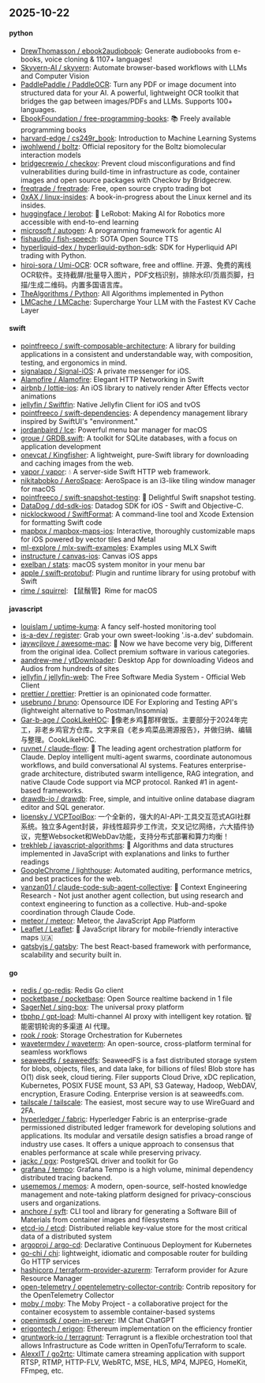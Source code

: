 ## 2025-10-22

#### python
* [DrewThomasson / ebook2audiobook](https://github.com/DrewThomasson/ebook2audiobook): Generate audiobooks from e-books, voice cloning & 1107+ languages!
* [Skyvern-AI / skyvern](https://github.com/Skyvern-AI/skyvern): Automate browser-based workflows with LLMs and Computer Vision
* [PaddlePaddle / PaddleOCR](https://github.com/PaddlePaddle/PaddleOCR): Turn any PDF or image document into structured data for your AI. A powerful, lightweight OCR toolkit that bridges the gap between images/PDFs and LLMs. Supports 100+ languages.
* [EbookFoundation / free-programming-books](https://github.com/EbookFoundation/free-programming-books): 📚 Freely available programming books
* [harvard-edge / cs249r_book](https://github.com/harvard-edge/cs249r_book): Introduction to Machine Learning Systems
* [jwohlwend / boltz](https://github.com/jwohlwend/boltz): Official repository for the Boltz biomolecular interaction models
* [bridgecrewio / checkov](https://github.com/bridgecrewio/checkov): Prevent cloud misconfigurations and find vulnerabilities during build-time in infrastructure as code, container images and open source packages with Checkov by Bridgecrew.
* [freqtrade / freqtrade](https://github.com/freqtrade/freqtrade): Free, open source crypto trading bot
* [0xAX / linux-insides](https://github.com/0xAX/linux-insides): A book-in-progress about the Linux kernel and its insides.
* [huggingface / lerobot](https://github.com/huggingface/lerobot): 🤗 LeRobot: Making AI for Robotics more accessible with end-to-end learning
* [microsoft / autogen](https://github.com/microsoft/autogen): A programming framework for agentic AI
* [fishaudio / fish-speech](https://github.com/fishaudio/fish-speech): SOTA Open Source TTS
* [hyperliquid-dex / hyperliquid-python-sdk](https://github.com/hyperliquid-dex/hyperliquid-python-sdk): SDK for Hyperliquid API trading with Python.
* [hiroi-sora / Umi-OCR](https://github.com/hiroi-sora/Umi-OCR): OCR software, free and offline. 开源、免费的离线OCR软件。支持截屏/批量导入图片，PDF文档识别，排除水印/页眉页脚，扫描/生成二维码。内置多国语言库。
* [TheAlgorithms / Python](https://github.com/TheAlgorithms/Python): All Algorithms implemented in Python
* [LMCache / LMCache](https://github.com/LMCache/LMCache): Supercharge Your LLM with the Fastest KV Cache Layer

#### swift
* [pointfreeco / swift-composable-architecture](https://github.com/pointfreeco/swift-composable-architecture): A library for building applications in a consistent and understandable way, with composition, testing, and ergonomics in mind.
* [signalapp / Signal-iOS](https://github.com/signalapp/Signal-iOS): A private messenger for iOS.
* [Alamofire / Alamofire](https://github.com/Alamofire/Alamofire): Elegant HTTP Networking in Swift
* [airbnb / lottie-ios](https://github.com/airbnb/lottie-ios): An iOS library to natively render After Effects vector animations
* [jellyfin / Swiftfin](https://github.com/jellyfin/Swiftfin): Native Jellyfin Client for iOS and tvOS
* [pointfreeco / swift-dependencies](https://github.com/pointfreeco/swift-dependencies): A dependency management library inspired by SwiftUI's "environment."
* [jordanbaird / Ice](https://github.com/jordanbaird/Ice): Powerful menu bar manager for macOS
* [groue / GRDB.swift](https://github.com/groue/GRDB.swift): A toolkit for SQLite databases, with a focus on application development
* [onevcat / Kingfisher](https://github.com/onevcat/Kingfisher): A lightweight, pure-Swift library for downloading and caching images from the web.
* [vapor / vapor](https://github.com/vapor/vapor): 💧 A server-side Swift HTTP web framework.
* [nikitabobko / AeroSpace](https://github.com/nikitabobko/AeroSpace): AeroSpace is an i3-like tiling window manager for macOS
* [pointfreeco / swift-snapshot-testing](https://github.com/pointfreeco/swift-snapshot-testing): 📸 Delightful Swift snapshot testing.
* [DataDog / dd-sdk-ios](https://github.com/DataDog/dd-sdk-ios): Datadog SDK for iOS - Swift and Objective-C.
* [nicklockwood / SwiftFormat](https://github.com/nicklockwood/SwiftFormat): A command-line tool and Xcode Extension for formatting Swift code
* [mapbox / mapbox-maps-ios](https://github.com/mapbox/mapbox-maps-ios): Interactive, thoroughly customizable maps for iOS powered by vector tiles and Metal
* [ml-explore / mlx-swift-examples](https://github.com/ml-explore/mlx-swift-examples): Examples using MLX Swift
* [instructure / canvas-ios](https://github.com/instructure/canvas-ios): Canvas iOS apps
* [exelban / stats](https://github.com/exelban/stats): macOS system monitor in your menu bar
* [apple / swift-protobuf](https://github.com/apple/swift-protobuf): Plugin and runtime library for using protobuf with Swift
* [rime / squirrel](https://github.com/rime/squirrel): 【鼠鬚管】Rime for macOS

#### javascript
* [louislam / uptime-kuma](https://github.com/louislam/uptime-kuma): A fancy self-hosted monitoring tool
* [is-a-dev / register](https://github.com/is-a-dev/register): Grab your own sweet-looking '.is-a.dev' subdomain.
* [jaywcjlove / awesome-mac](https://github.com/jaywcjlove/awesome-mac):  Now we have become very big, Different from the original idea. Collect premium software in various categories.
* [aandrew-me / ytDownloader](https://github.com/aandrew-me/ytDownloader): Desktop App for downloading Videos and Audios from hundreds of sites
* [jellyfin / jellyfin-web](https://github.com/jellyfin/jellyfin-web): The Free Software Media System - Official Web Client
* [prettier / prettier](https://github.com/prettier/prettier): Prettier is an opinionated code formatter.
* [usebruno / bruno](https://github.com/usebruno/bruno): Opensource IDE For Exploring and Testing API's (lightweight alternative to Postman/Insomnia)
* [Gar-b-age / CookLikeHOC](https://github.com/Gar-b-age/CookLikeHOC): 🥢像老乡鸡🐔那样做饭。主要部分于2024年完工，非老乡鸡官方仓库。文字来自《老乡鸡菜品溯源报告》，并做归纳、编辑与整理。CookLikeHOC.
* [ruvnet / claude-flow](https://github.com/ruvnet/claude-flow): 🌊 The leading agent orchestration platform for Claude. Deploy intelligent multi-agent swarms, coordinate autonomous workflows, and build conversational AI systems. Features enterprise-grade architecture, distributed swarm intelligence, RAG integration, and native Claude Code support via MCP protocol. Ranked #1 in agent-based frameworks.
* [drawdb-io / drawdb](https://github.com/drawdb-io/drawdb): Free, simple, and intuitive online database diagram editor and SQL generator.
* [lioensky / VCPToolBox](https://github.com/lioensky/VCPToolBox): 一个全新的，强大的AI-API-工具交互范式AGI社群系统。独立多Agent封装，非线性超异步工作流，交叉记忆网络，六大插件协议，完整Websocket和WebDav功能，支持分布式部署和算力均衡！
* [trekhleb / javascript-algorithms](https://github.com/trekhleb/javascript-algorithms): 📝 Algorithms and data structures implemented in JavaScript with explanations and links to further readings
* [GoogleChrome / lighthouse](https://github.com/GoogleChrome/lighthouse): Automated auditing, performance metrics, and best practices for the web.
* [vanzan01 / claude-code-sub-agent-collective](https://github.com/vanzan01/claude-code-sub-agent-collective): 🧠 Context Engineering Research - Not just another agent collection, but using research and context engineering to function as a collective. Hub-and-spoke coordination through Claude Code.
* [meteor / meteor](https://github.com/meteor/meteor): Meteor, the JavaScript App Platform
* [Leaflet / Leaflet](https://github.com/Leaflet/Leaflet): 🍃 JavaScript library for mobile-friendly interactive maps 🇺🇦
* [gatsbyjs / gatsby](https://github.com/gatsbyjs/gatsby): The best React-based framework with performance, scalability and security built in.

#### go
* [redis / go-redis](https://github.com/redis/go-redis): Redis Go client
* [pocketbase / pocketbase](https://github.com/pocketbase/pocketbase): Open Source realtime backend in 1 file
* [SagerNet / sing-box](https://github.com/SagerNet/sing-box): The universal proxy platform
* [tbphp / gpt-load](https://github.com/tbphp/gpt-load): Multi-channel AI proxy with intelligent key rotation. 智能密钥轮询的多渠道 AI 代理。
* [rook / rook](https://github.com/rook/rook): Storage Orchestration for Kubernetes
* [wavetermdev / waveterm](https://github.com/wavetermdev/waveterm): An open-source, cross-platform terminal for seamless workflows
* [seaweedfs / seaweedfs](https://github.com/seaweedfs/seaweedfs): SeaweedFS is a fast distributed storage system for blobs, objects, files, and data lake, for billions of files! Blob store has O(1) disk seek, cloud tiering. Filer supports Cloud Drive, xDC replication, Kubernetes, POSIX FUSE mount, S3 API, S3 Gateway, Hadoop, WebDAV, encryption, Erasure Coding. Enterprise version is at seaweedfs.com.
* [tailscale / tailscale](https://github.com/tailscale/tailscale): The easiest, most secure way to use WireGuard and 2FA.
* [hyperledger / fabric](https://github.com/hyperledger/fabric): Hyperledger Fabric is an enterprise-grade permissioned distributed ledger framework for developing solutions and applications. Its modular and versatile design satisfies a broad range of industry use cases. It offers a unique approach to consensus that enables performance at scale while preserving privacy.
* [jackc / pgx](https://github.com/jackc/pgx): PostgreSQL driver and toolkit for Go
* [grafana / tempo](https://github.com/grafana/tempo): Grafana Tempo is a high volume, minimal dependency distributed tracing backend.
* [usememos / memos](https://github.com/usememos/memos): A modern, open-source, self-hosted knowledge management and note-taking platform designed for privacy-conscious users and organizations.
* [anchore / syft](https://github.com/anchore/syft): CLI tool and library for generating a Software Bill of Materials from container images and filesystems
* [etcd-io / etcd](https://github.com/etcd-io/etcd): Distributed reliable key-value store for the most critical data of a distributed system
* [argoproj / argo-cd](https://github.com/argoproj/argo-cd): Declarative Continuous Deployment for Kubernetes
* [go-chi / chi](https://github.com/go-chi/chi): lightweight, idiomatic and composable router for building Go HTTP services
* [hashicorp / terraform-provider-azurerm](https://github.com/hashicorp/terraform-provider-azurerm): Terraform provider for Azure Resource Manager
* [open-telemetry / opentelemetry-collector-contrib](https://github.com/open-telemetry/opentelemetry-collector-contrib): Contrib repository for the OpenTelemetry Collector
* [moby / moby](https://github.com/moby/moby): The Moby Project - a collaborative project for the container ecosystem to assemble container-based systems
* [openimsdk / open-im-server](https://github.com/openimsdk/open-im-server): IM Chat ChatGPT
* [erigontech / erigon](https://github.com/erigontech/erigon): Ethereum implementation on the efficiency frontier
* [gruntwork-io / terragrunt](https://github.com/gruntwork-io/terragrunt): Terragrunt is a flexible orchestration tool that allows Infrastructure as Code written in OpenTofu/Terraform to scale.
* [AlexxIT / go2rtc](https://github.com/AlexxIT/go2rtc): Ultimate camera streaming application with support RTSP, RTMP, HTTP-FLV, WebRTC, MSE, HLS, MP4, MJPEG, HomeKit, FFmpeg, etc.

